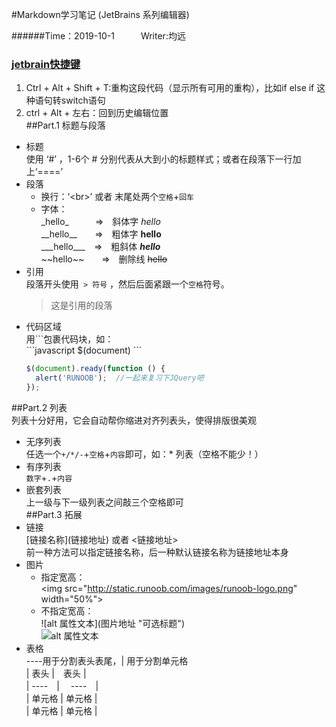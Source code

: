 #Markdown学习笔记 (JetBrains 系列编辑器)

######Time：2019-10-1　　　Writer:均远
### [jetbrain快捷键](https://www.cnblogs.com/zhuchenglin/p/10058494.html)  
1. Ctrl + Alt + Shift + T:重构这段代码（显示所有可用的重构），比如if else if 这种语句转switch语句  
2. ctrl + Alt + 左右：回到历史编辑位置  
##Part.1 标题与段落
* 标题  
使用 ‘#’ ，1-6个 # 分别代表从大到小的标题样式；或者在段落下一行加上‘====’  
* 段落
    + 换行：‘\<br>’ 或者 末尾处两个`空格`+`回车`
    + 字体：  
    \_hello_　　　=>　斜体字 _hello_  
    \_\_hello__　　=>　粗体字 __hello__  
    \_\_\_hello___　=>　粗斜体 ___hello___  
    \~~hello~\~　　=>　删除线  ~~hello~~  
* 引用  
段落开头使用` > 符号` ，然后后面紧跟一个`空格`符号。  
  > 这是引用的段落
* 代码区域  
用\```包裹代码块，如：  
\```javascript
$(document)
\```
  ```javascript
  $(document).ready(function () {
    alert('RUNOOB');  //一起来复习下JQuery吧
  });
  ```
##Part.2 列表  
列表十分好用，它会自动帮你缩进对齐列表头，使得排版很美观
* 无序列表  
任选一个`+/*/-`+`空格`+`内容`即可，如：\* 列表（空格不能少！）  
* 有序列表  
`数字`+` . `+`内容 `
* 嵌套列表  
上一级与下一级列表之间敲三个空格即可  
##Part.3 拓展  
* 链接  
\[链接名称](链接地址) 或者 <链接地址>  
前一种方法可以指定链接名称，后一种默认链接名称为链接地址本身
* 图片  
  * 指定宽高：  
  \<img src="http://static.runoob.com/images/runoob-logo.png" width="50%">  
  * 不指定宽高：  
  !\[alt 属性文本](图片地址 "可选标题")  
  ![alt 属性文本](http://static.runoob.com/images/runoob-logo.png )  
* 表格  
----用于分割表头表尾，| 用于分割单元格  
|  表头   |　表头  |  
|  ----　| 　----　|  
| 单元格  | 单元格 |  
| 单元格  | 单元格 |  
  
  
  



